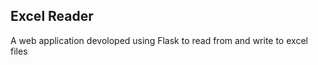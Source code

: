 Excel Reader
----------------------
A web application devoloped using Flask to read from and write to excel files
